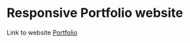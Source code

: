 # Responsive Portfolio website

Link to website [Portfolio](https://portfolio-1-smoky-xi.vercel.app/)
